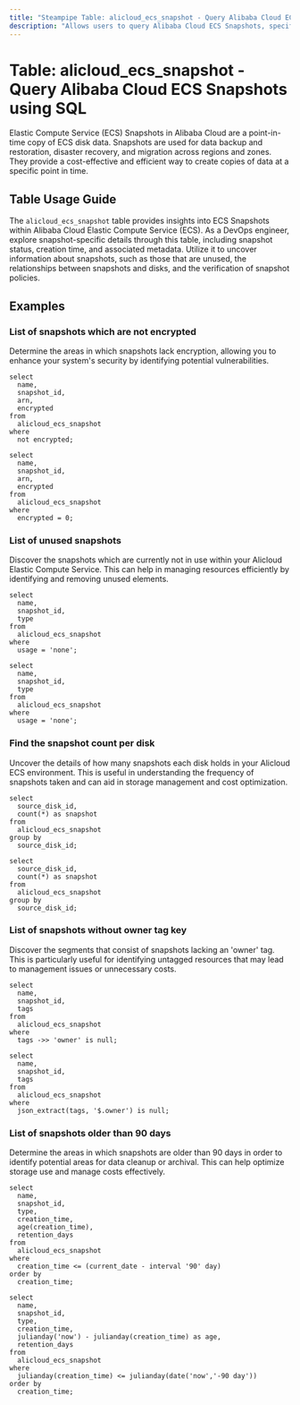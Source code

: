 ```yaml
---
title: "Steampipe Table: alicloud_ecs_snapshot - Query Alibaba Cloud ECS Snapshots using SQL"
description: "Allows users to query Alibaba Cloud ECS Snapshots, specifically the snapshot details, providing insights into snapshot usage and potential anomalies."
---
```


# Table: alicloud_ecs_snapshot - Query Alibaba Cloud ECS Snapshots using SQL

Elastic Compute Service (ECS) Snapshots in Alibaba Cloud are a point-in-time copy of ECS disk data. Snapshots are used for data backup and restoration, disaster recovery, and migration across regions and zones. They provide a cost-effective and efficient way to create copies of data at a specific point in time.

## Table Usage Guide

The `alicloud_ecs_snapshot` table provides insights into ECS Snapshots within Alibaba Cloud Elastic Compute Service (ECS). As a DevOps engineer, explore snapshot-specific details through this table, including snapshot status, creation time, and associated metadata. Utilize it to uncover information about snapshots, such as those that are unused, the relationships between snapshots and disks, and the verification of snapshot policies.

## Examples

### List of snapshots which are not encrypted
Determine the areas in which snapshots lack encryption, allowing you to enhance your system's security by identifying potential vulnerabilities.

```sql+postgres
select
  name,
  snapshot_id,
  arn,
  encrypted
from
  alicloud_ecs_snapshot
where
  not encrypted;
```

```sql+sqlite
select
  name,
  snapshot_id,
  arn,
  encrypted
from
  alicloud_ecs_snapshot
where
  encrypted = 0;
```

### List of unused snapshots
Discover the snapshots which are currently not in use within your Alicloud Elastic Compute Service. This can help in managing resources efficiently by identifying and removing unused elements.

```sql+postgres
select
  name,
  snapshot_id,
  type
from
  alicloud_ecs_snapshot
where
  usage = 'none';
```

```sql+sqlite
select
  name,
  snapshot_id,
  type
from
  alicloud_ecs_snapshot
where
  usage = 'none';
```

### Find the snapshot count per disk
Uncover the details of how many snapshots each disk holds in your Alicloud ECS environment. This is useful in understanding the frequency of snapshots taken and can aid in storage management and cost optimization.

```sql+postgres
select
  source_disk_id,
  count(*) as snapshot
from
  alicloud_ecs_snapshot
group by
  source_disk_id;
```

```sql+sqlite
select
  source_disk_id,
  count(*) as snapshot
from
  alicloud_ecs_snapshot
group by
  source_disk_id;
```

### List of snapshots without owner tag key
Discover the segments that consist of snapshots lacking an 'owner' tag. This is particularly useful for identifying untagged resources that may lead to management issues or unnecessary costs.

```sql+postgres
select
  name,
  snapshot_id,
  tags
from
  alicloud_ecs_snapshot
where
  tags ->> 'owner' is null;
```

```sql+sqlite
select
  name,
  snapshot_id,
  tags
from
  alicloud_ecs_snapshot
where
  json_extract(tags, '$.owner') is null;
```

### List of snapshots older than 90 days
Determine the areas in which snapshots are older than 90 days in order to identify potential areas for data cleanup or archival. This can help optimize storage use and manage costs effectively.

```sql+postgres
select
  name,
  snapshot_id,
  type,
  creation_time,
  age(creation_time),
  retention_days
from
  alicloud_ecs_snapshot
where
  creation_time <= (current_date - interval '90' day)
order by
  creation_time;
```

```sql+sqlite
select
  name,
  snapshot_id,
  type,
  creation_time,
  julianday('now') - julianday(creation_time) as age,
  retention_days
from
  alicloud_ecs_snapshot
where
  julianday(creation_time) <= julianday(date('now','-90 day'))
order by
  creation_time;
```